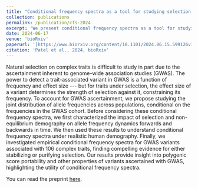 ```yaml
---
title: "Conditional frequency spectra as a tool for studying selection on complex traits in biobanks"
collection: publications
permalink: /publication/cfs-2024
excerpt: 'We present conditional frequency spectra as a tool for studying selection on complex traits, characterizing these distributions under different models of selection and non-equilibrium demography. You can read the preprint [here](https://www.biorxiv.org/content/10.1101/2024.06.15.599126v1).'
date: 2024-06-17
venue: 'bioRxiv'
paperurl: '[https://www.biorxiv.org/content/10.1101/2024.06.15.599126v1](https://www.biorxiv.org/content/10.1101/2024.06.15.599126v1)'
citation: 'Patel et al., 2024, bioRxiv'
---
```

Natural selection on complex traits is difficult to study in part due to the ascertainment inherent to genome-wide association studies (GWAS). The power to detect a trait-associated variant in GWAS is a function of frequency and effect size --- but for traits under selection, the effect size of a variant determines the strength of selection against it, constraining its frequency. To account for GWAS ascertainment, we propose studying the joint distribution of allele frequencies across populations, conditional on the frequencies in the GWAS cohort. Before considering these conditional frequency spectra, we first characterized the impact of selection and non-equilibrium demography on allele frequency dynamics forwards and backwards in time. We then used these results to understand conditional frequency spectra under realistic human demography. Finally, we investigated empirical conditional frequency spectra for GWAS variants associated with 106 complex traits, finding compelling evidence for either stabilizing or purifying selection. Our results provide insight into polygenic score portability and other properties of variants ascertained with GWAS, highlighting the utility of conditional frequency spectra.

You can read the preprint [here](https://www.biorxiv.org/content/10.1101/2024.06.15.599126v1).
